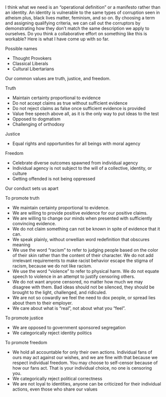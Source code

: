 I think what we need is an “operational definition” or a manifesto rather than an identity.  An identity is vulnerable to the same types of corruption seen in atheism plus, black lives matter, feminism, and so on.  By choosing a term and assigning qualifying criteria, we can call out the corruptors by demonstrating how they don’t match the same description we apply to ourselves.  Do you think a collaborative effort on something like this is workable?  Here is what I have come up with so far.

Possible names
- Thought Provokers
- Classical Liberals
- Cultural Libertarians

Our common values are truth, justice, and freedom.

Truth
- Maintain certainty proportional to evidence
- Do not accept claims as true without sufficient evidence
- Do not reject claims as false once sufficient evidence is provided
- Value free speech above all, as it is the only way to put ideas to the test
- Opposed to dogmatism
- Challenging of orthodoxy

Justice
- Equal rights and opportunities for all beings with moral agency

Freedom
- Celebrate diverse outcomes spawned from individual agency
- Individual agency is not subject to the will of a collective, identity, or culture
- Getting offended is not being oppressed

Our conduct sets us apart

To promote truth
- We maintain certainty proportional to evidence.
- We are willing to provide positive evidence for our positive claims.
- We are willing to change our minds when presented with sufficiently convincing evidence.
- We do not claim something can not be known in spite of evidence that it can.
- We speak plainly, without orwellian word redefinition that obscures meaning
- We use the word “racism” to refer to judging people based on the color of their skin rather than the content of their character.  We do not add irrelevant requirements to make racist behavior escape the stigma of racism, because we do not like racism.
- We use the word “violence” to refer to physical harm.  We do not equate speech to violence in an attempt to justify censoring others.
- We do not want anyone censored, no matter how much we may disagree with them.  Bad ideas should not be silenced, they should be brought to the light, challenged, and ridiculed.
- We are not so cowardly we feel the need to dox people, or spread lies about them to their employer.
- We care about what is “real”, not about what you “feel”.

To promote justice
- We are opposed to government sponsored segregation
- We categorically reject identity politics

To promote freedom
- We hold all accountable for only their own actions.  Individual fans of ours may act against our wishes, and we are fine with that because we respect individual freedom.  You may choose to self-censor because of how our fans act.  That is your individual choice, no one is censoring you.
- We categorically reject political correctness
- We are not loyal to identities, anyone can be criticized for their individual actions, even those who share our values


